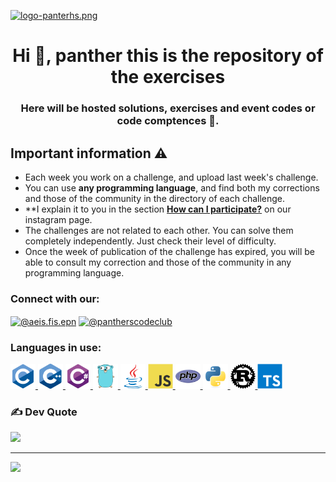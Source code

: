 [![logo-panterhs.png](https://i.postimg.cc/Rh97VYRH/logo-panterhs.png)](https://postimg.cc/TL7LtCBd)

<h1 align="center">Hi 👋, panther this is the repository of the exercises</h1>
<h3 align="center">Here will be hosted solutions, exercises and event codes or code comptences 🧩.</h3>

## Important information ⚠️
- Each week you work on a challenge, and upload last week's challenge.
- You can use **any programming language**, and find both my corrections and those of the community in the directory of each challenge.
- **I explain it to you in the section **[How can I participate?](https://instagram.com/pantherscodeclub?igshid=ZDdkNTZiNTM=)** on our instagram page.
- The challenges are not related to each other. You can solve them completely independently. Just check their level of difficulty.
- Once the week of publication of the challenge has expired, you will be able to consult my correction and those of the community in any programming language.


<h3 align="left">Connect with our:</h3>
<p align="left">
<a href="https://fb.com/@aeis.fis.epn" target="blank"><img align="center" src="https://raw.githubusercontent.com/rahuldkjain/github-profile-readme-generator/master/src/images/icons/Social/facebook.svg" alt="@aeis.fis.epn" height="30" width="40" /></a>
  <a href="https://instagram.com/pantherscodeclub?igshid=ZDdkNTZiNTM=" target="blank"><img align="center" src="https://raw.githubusercontent.com/rahuldkjain/github-profile-readme-generator/master/src/images/icons/Social/instagram.svg" alt="@pantherscodeclub" height="30" width="40" /></a>
</p>

<h3 align="left">Languages in use:</h3>
<p align="left"> <a href="https://www.cprogramming.com/" target="_blank" rel="noreferrer"> <img src="https://raw.githubusercontent.com/devicons/devicon/master/icons/c/c-original.svg" alt="c" width="40" height="40"/> </a> <a href="https://www.w3schools.com/cpp/" target="_blank" rel="noreferrer"> <img src="https://raw.githubusercontent.com/devicons/devicon/master/icons/cplusplus/cplusplus-original.svg" alt="cplusplus" width="40" height="40"/> </a> <a href="https://www.w3schools.com/cs/" target="_blank" rel="noreferrer"> <img src="https://raw.githubusercontent.com/devicons/devicon/master/icons/csharp/csharp-original.svg" alt="csharp" width="40" height="40"/> </a> <a href="https://golang.org" target="_blank" rel="noreferrer"> <img src="https://raw.githubusercontent.com/devicons/devicon/master/icons/go/go-original.svg" alt="go" width="40" height="40"/> </a> <a href="https://www.java.com" target="_blank" rel="noreferrer"> <img src="https://raw.githubusercontent.com/devicons/devicon/master/icons/java/java-original.svg" alt="java" width="40" height="40"/> </a> <a href="https://developer.mozilla.org/en-US/docs/Web/JavaScript" target="_blank" rel="noreferrer"> <img src="https://raw.githubusercontent.com/devicons/devicon/master/icons/javascript/javascript-original.svg" alt="javascript" width="40" height="40"/> </a> <a href="https://www.php.net" target="_blank" rel="noreferrer"> <img src="https://raw.githubusercontent.com/devicons/devicon/master/icons/php/php-original.svg" alt="php" width="40" height="40"/> </a> <a href="https://www.python.org" target="_blank" rel="noreferrer"> <img src="https://raw.githubusercontent.com/devicons/devicon/master/icons/python/python-original.svg" alt="python" width="40" height="40"/> </a> <a href="https://www.rust-lang.org" target="_blank" rel="noreferrer"> <img src="https://raw.githubusercontent.com/devicons/devicon/master/icons/rust/rust-plain.svg" alt="rust" width="40" height="40"/> </a> <a href="https://www.typescriptlang.org/" target="_blank" rel="noreferrer"> <img src="https://raw.githubusercontent.com/devicons/devicon/master/icons/typescript/typescript-original.svg" alt="typescript" width="40" height="40"/> </a> </p>

### ✍️ Dev Quote
![](https://quotes-github-readme.vercel.app/api?type=horizontal&theme=tokyonight)

---
[![](https://visitcount.itsvg.in/api?id=ItsgabrielJT&icon=6&color=8)](https://visitcount.itsvg.in)
